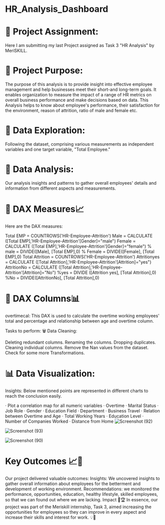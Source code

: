 # HR_Analysis_Dashboard

# 📌 Project Assignment: 

Here I am submitting my last Project assigned as Task 3 "HR Analysis" by MeriSKILL.

# 📌 Project Purpose: 

The purpose of this analysis is to provide insight into effective employee management and help businesses meet their short-and long-term goals. It enables organization to measure the impact of a range of HR metrics on overall business performance and make decisions based on data. This Analysis helps to know about employee's performance, their satisfaction for the environment, reason of attrition, ratio of male and female etc.

# 📌 Data Exploration: 

Following the dataset, comprising various measurements as independent variables and one target variable, "Total Employee."

# 📌 Data Analysis: 

Our analysis insights and patterns to gather overall employees' details and information from different aspects and measurements.

# 📌 DAX Measures📈

Here are the DAX measures:

Total EMP = COUNTROWS('HR-Employee-Attrition')
Male = CALCULATE ([Total EMP],'HR-Employee-Attrition'[Gender]="male")
Female = CALCULATE ([Total EMP],'HR-Employee-Attrition'[Gender]="female")
% male = DIVIDE([Male], [Total EMP],0)
% Female = DIVIDE([Female], [Total EMP],0)
Total Attrition = COUNTROWS('HR-Employee-Attrition')
Attritionyes = CALCULATE ([Total Attrition],'HR-Employee-Attrition'[Attrition]="yes")
AttritionNo = CALCULATE ([Total Attrition],'HR-Employee-Attrition'[Attrition]="No")
%yes = DIVIDE ([Attrition yes], [Total Attrition],0)
%No = DIVIDE([AttritionNo], [Total Attrition],0)

# 📌 DAX Columns📊

overtimecal: This DAX is used to calculate the overtime working employees' total and percentage and relationship between age and overtime column.

Tasks to perform: 
🗑 Data Cleaning:

Deleting redundant columns.
Renaming the columns.
Dropping duplicates.
Cleaning individual columns.
Remove the Nan values from the dataset.
Check for some more Transformations.

# 📊 Data Visualization:

Insights: Below mentioned points are represented in different charts to reach the conclusion easily.

·        Plot a correlation map for all numeric variables
·        Overtime
·        Marital Status
·        Job Role
·        Gender
·        Education Field
·        Department
·        Business Travel
·        Relation between Overtime and Age
·        Total Working Years
·        Education Level
·        Number of Companies Worked
·        Distance from Home
![Screenshot (92)](https://github.com/AnuskaSahu1996/HR_Analysis_Dashboard/assets/144818919/ea10a384-1b8e-49c9-8e69-2188987fc2f0)

![Screenshot (93)](https://github.com/AnuskaSahu1996/HR_Analysis_Dashboard/assets/144818919/f60b67d8-014c-4aa5-9d99-50043a0d73de)

![Screenshot (90)](https://github.com/AnuskaSahu1996/HR_Analysis_Dashboard/assets/144818919/0ca832bd-579b-486f-aacc-02076ecc59c1)

# Key Outcomes 📈🔑
Our project delivered valuable outcomes:
Insights: We uncovered insights to gather overall information about employees for the betterment and development of working environment.
Recommendations: we monitored the performance, opportunities, education, healthy lifestyle, skilled employees, so that we can found out where we are lacking.
Impact 🌟🏆
In essence, our project was part of the Meriskill internship, Task 3, aimed increasing the opportunities for employees so they can improve in every aspect and increase their skills and interest for work. 💡📢
